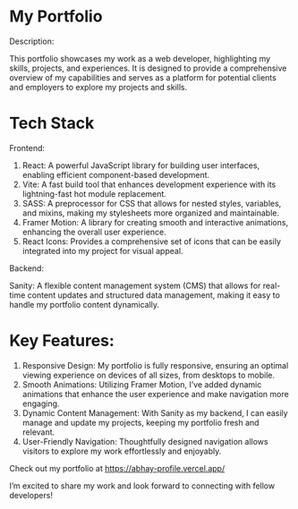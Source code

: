 # My Portfolio

Description: 

This portfolio showcases my work as a web developer, highlighting my skills, projects, and experiences. It is designed to provide a comprehensive overview of my capabilities and serves as a platform for potential clients and employers to explore my projects and skills.

# Tech Stack
Frontend:

1. React: A powerful JavaScript library for building user interfaces, enabling efficient component-based development.
2. Vite: A fast build tool that enhances development experience with its lightning-fast hot module replacement.
3. SASS: A preprocessor for CSS that allows for nested styles, variables, and mixins, making my stylesheets more organized and maintainable.
4. Framer Motion: A library for creating smooth and interactive animations, enhancing the overall user experience.
5. React Icons: Provides a comprehensive set of icons that can be easily integrated into my project for visual appeal.

Backend:

Sanity: A flexible content management system (CMS) that allows for real-time content updates and structured data management, making it easy to handle my portfolio content dynamically.

# Key Features:

1. Responsive Design: My portfolio is fully responsive, ensuring an optimal viewing experience on devices of all sizes, from desktops to mobile.
2. Smooth Animations: Utilizing Framer Motion, I’ve added dynamic animations that enhance the user experience and make navigation more engaging.
3. Dynamic Content Management: With Sanity as my backend, I can easily manage and update my projects, keeping my portfolio fresh and relevant.
4. User-Friendly Navigation: Thoughtfully designed navigation allows visitors to explore my work effortlessly and enjoyably.

Check out my portfolio at https://abhay-profile.vercel.app/  

I’m excited to share my work and look forward to connecting with fellow developers!
